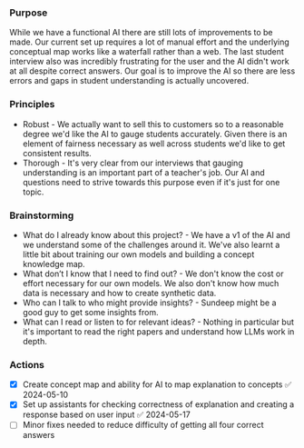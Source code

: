 ### Purpose

While we have a functional AI there are still lots of improvements to be made. Our current set up requires a lot of manual effort and the underlying conceptual map works like a waterfall rather than a web. The last student interview also was incredibly frustrating for the user and the AI didn't work at all despite correct answers. Our goal is to improve the AI so there are less errors and gaps in student understanding is actually uncovered. 

### Principles
- Robust - We actually want to sell this to customers so to a reasonable degree we'd like the AI to gauge students accurately. Given there is an element of fairness necessary as well across students we'd like to get consistent results. 
- Thorough - It's very clear from our interviews that gauging understanding is an important part of a teacher's job. Our AI and questions need to strive towards this purpose even if it's just for one topic. 

### Brainstorming
- What do I already know about this project? - We have a v1 of the AI and we understand some of the challenges around it. We've also learnt a little bit about training our own models and building a concept knowledge map. 
- What don’t I know that I need to find out? - We don't know the cost or effort necessary for our own models. We also don't know how much data is necessary and how to create synthetic data. 
- Who can I talk to who might provide insights? - Sundeep might be a good guy to get some insights from. 
- What can I read or listen to for relevant ideas? - Nothing in particular but it's important to read the right papers and understand how LLMs work in depth. 

### Actions

- [x] Create concept map and ability for AI to map explanation to concepts ✅ 2024-05-10
- [x] Set up assistants for checking correctness of explanation and creating a response based on user input ✅ 2024-05-17
- [ ] Minor fixes needed to reduce difficulty of getting all four correct answers